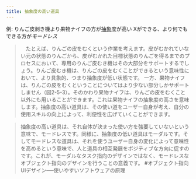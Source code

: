 ```yaml
---
title: 抽象度の高い道具
---
```


例: りんご皮剥き機より果物ナイフの方が[抽象](%E6%8A%BD%E8%B1%A1.md)度が高い
Xができる、より何でもできる方が*モードレス*

 > 
 > 　たとえば、りんごの皮をむくという作業を考えます。皮がむかれていない元の状態のりんごから、皮がむかれた目標状態のりんごを得るまでのプロセスにおいて、専用のりんご皮むき機はその大部分をサポートするでしょう。りんご皮むき機は、りんごの皮をむくことができるという意味性において、より具象的、つまり抽象度が低い状態です。
 > 一方、果物ナイフは、りんごの皮をむくということについてはより少ない部分しかサポートしません（図2-5-3）。そのかわり果物ナイフは、りんごの皮をむくこと以外にも用いることができます。これは果物ナイフの抽象度の高さを意味します。抽象度の高い道具は、その使い道をユーザー自身が考え、自分の使用スキルの向上によって、利便性を広げていくことができます。

 > 
 > 抽象度の高い道具は、それ自体が決まった使い方を強要していないという意味で、モードレスです。同様に、抽象度の低い道具はモーダルです。そしてモードレスな道具は、それを使うユーザー自身の変化によって意味性を高めるという意味で、人と道具の相互発展をポジティブな方向に促すのです。これが、モーダルなタスク指向のデザインではなく、モードレスなオブジェクト指向のデザインを行うことの意義です。
 > \#オブジェクト指向UIデザイン──使いやすいソフトウェアの原理
